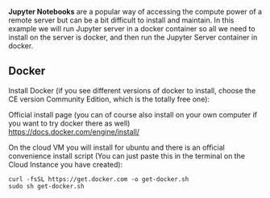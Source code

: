 **Jupyter Notebooks** are a popular way of accessing the compute power of a remote server but can be a bit difficult to install and maintain. In this example we will run Jupyter server in a docker container so all we need to install on the server is docker, and then run the Jupyter Server container in docker.

## Docker
Install Docker (if you see different versions of docker to install, choose the CE version Community Edition, which is the totally free one):

Official install page (you can of course also install on your own computer if you want to try docker there as well)
https://docs.docker.com/engine/install/

On the cloud VM you will install for ubuntu and there is an official convenience install script (You can just paste this in the terminal on the Cloud Instance you have created):
```
curl -fsSL https://get.docker.com -o get-docker.sh
sudo sh get-docker.sh
```

## 
